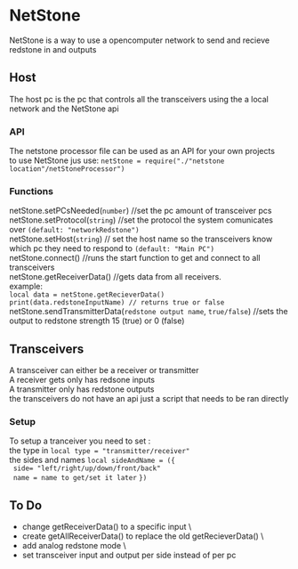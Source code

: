 # NetStone
NetStone is a way to use a opencomputer network to send and recieve redstone in and outputs

## Host
The host pc is the pc that controls all the transceivers using the a local network and the NetStone api

### API
The netstone processor file can be used as an API for your own projects \
to use NetStone jus use: `netStone = require("./"netstone location"/netStoneProcessor")`

### Functions
netStone.setPCsNeeded(`number`) //set the pc amount of transceiver pcs \
netStone.setProtocol(`string`) //set the protocol the system comunicates over `(default: "networkRedstone")` \
netStone.setHost(`string`) // set the host name so the transceivers know which pc they need to respond to `(default: "Main PC")` \
netStone.connect() //runs the start function to get and connect to all transceivers \
netStone.getReceiverData() //gets data from all receivers.  \
example: \
`local data = netStone.getRecieverData()` \
`print(data.redstoneInputName) // returns true or false` \
netStone.sendTransmitterData(`redstone output name`, `true/false`) //sets the output to redstone strength 15 (true) or 0 (false)


## Transceivers
A transceiver can either be a receiver or transmitter \
A receiver gets only has redsone inputs \
A transmitter only has redstone outputs \
the transceivers do not have an api just a script that needs to be ran directly

### Setup
To setup a tranceiver you need to set : \
the type in `local type = "transmitter/receiver"` \
the sides and names `local sideAndName = ({` \
` side= "left/right/up/down/front/back"` \
` name = name to get/set it later`
`})`
## To Do
 - change getReceiverData() to a specific input \
 - create getAllReceiverData() to replace the old getRecieverData() \
 - add analog redstone mode \
 - set transceiver input and output per side instead of per pc